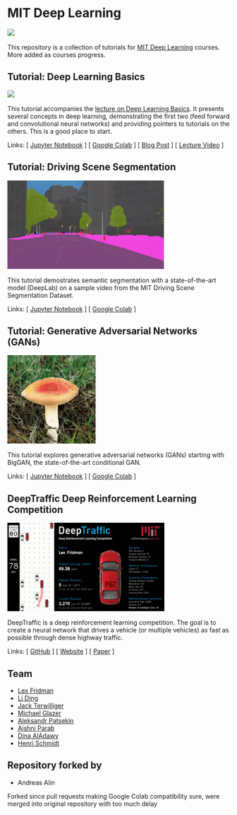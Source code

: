 # MIT Deep Learning

<a href="https://deeplearning.mit.edu/"><img src="https://deeplearning.mit.edu/files/images/mit_deep_learning.png"></a>

This repository is a collection of tutorials for [MIT Deep Learning](https://deeplearning.mit.edu/) courses. More added as courses progress.

## Tutorial: Deep Learning Basics

<a href="https://github.com/lexfridman/mit-deep-learning/blob/master/tutorial_deep_learning_basics/deep_learning_basics.ipynb"><img src="https://i.imgur.com/j4FqBuR.gif"></a>

This tutorial accompanies the [lecture on Deep Learning Basics](https://www.youtube.com/watch?list=PLrAXtmErZgOeiKm4sgNOknGvNjby9efdf&v=O5xeyoRL95U). It presents several concepts in deep learning, demonstrating the first two (feed forward and convolutional neural networks) and providing pointers to tutorials on the others. This is a good place to start.

Links: \[ [Jupyter Notebook](https://github.com/consileon-ai/workshop/blob/main/tutorial_deep_learning_basics/deep_learning_basics.ipynb) \]
\[ [Google Colab](https://colab.research.google.com/github/consileon-ai/workshop/blob/main/tutorial_deep_learning_basics/deep_learning_basics.ipynb) \]
\[ [Blog Post](https://medium.com/tensorflow/mit-deep-learning-basics-introduction-and-overview-with-tensorflow-355bcd26baf0) \]
\[ [Lecture Video](https://www.youtube.com/watch?list=PLrAXtmErZgOeiKm4sgNOknGvNjby9efdf&v=O5xeyoRL95U) \]


## Tutorial: Driving Scene Segmentation

<a href="https://github.com/lexfridman/mit-deep-learning/blob/master/tutorial_driving_scene_segmentation/tutorial_driving_scene_segmentation.ipynb"><img src="images/thumb_driving_scene_segmentation.gif"></a>

This tutorial demostrates semantic segmentation with a state-of-the-art model (DeepLab) on a sample video from the MIT Driving Scene Segmentation Dataset.

Links: \[ [Jupyter Notebook](https://github.com/lexfridman/mit-deep-learning/blob/master/tutorial_driving_scene_segmentation/tutorial_driving_scene_segmentation.ipynb) \]
\[ [Google Colab](https://colab.research.google.com/github/lexfridman/mit-deep-learning/blob/master/tutorial_driving_scene_segmentation/tutorial_driving_scene_segmentation.ipynb) \]

## Tutorial: Generative Adversarial Networks (GANs)

<a href="https://github.com/lexfridman/mit-deep-learning/blob/master/tutorial_gans/tutorial_gans.ipynb"><img src="images/thumb_mushroom_biggan.gif"></a>

This tutorial explores generative adversarial networks (GANs) starting with BigGAN, the state-of-the-art conditional GAN.

Links: \[ [Jupyter Notebook](https://github.com/lexfridman/mit-deep-learning/blob/master/tutorial_gans/tutorial_gans.ipynb) \]
\[ [Google Colab](https://colab.research.google.com/github/lexfridman/mit-deep-learning/blob/master/tutorial_gans/tutorial_gans.ipynb) \]

## DeepTraffic Deep Reinforcement Learning Competition

<a href="https://selfdrivingcars.mit.edu/deeptraffic"><img src="images/thumb_deeptraffic.gif"></a>

DeepTraffic is a deep reinforcement learning competition. The goal is to create a neural network that drives a vehicle (or multiple vehicles) as fast as possible through dense highway traffic.

Links: \[ [GitHub](https://github.com/lexfridman/deeptraffic) \] \[ [Website](https://selfdrivingcars.mit.edu/deeptraffic) \] \[ [Paper](https://arxiv.org/abs/1801.02805) \]

## Team

- [Lex Fridman](https://lexfridman.com)
- [Li Ding](https://www.mit.edu/~liding/)
- [Jack Terwilliger](https://www.mit.edu/~jterwill/)
- [Michael Glazer](https://www.mit.edu/~glazermi/)
- [Aleksandr Patsekin](https://www.mit.edu/~patsekin/)
- [Aishni Parab](https://www.mit.edu/~aishni/)
- [Dina AlAdawy](https://www.mit.edu/~aladawy/)
- [Henri Schmidt](https://www.mit.edu/~henris/)

## Repository forked by
- Andreas Alin 

Forked since pull requests making Google Colab compatibility sure, were merged into original repository with too much delay

